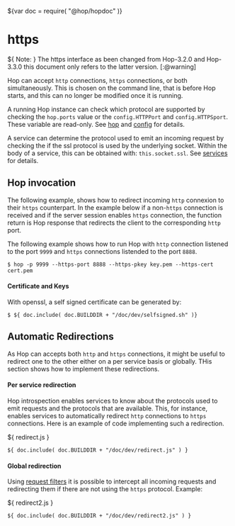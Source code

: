 ${var doc = require( "@hop/hopdoc" )}


https
=====

${ <span class="label label-warning">Note:</span> } 
The https interface as been changed from Hop-3.2.0 and Hop-3.3.0 this document
only refers to the latter version.
[:@warning]

Hop can accept `http` connections, `https` connections, or both
simultaneously. This is chosen on the command line, that is before
Hop starts, and this can no longer be modified once it is running.

A running Hop instance can check which protocol are supported by checking
the `hop.ports` value or the `config.HTTPPort` and `config.HTTPSport`.
These variable are read-only. See [hop](./00-hop.html) and
[config](./config.html) for details.

A service can determine the protocol used to emit an incoming request
by checking the if the ssl protocol is used by the underlying socket.
Within the body of a service, this can be obtained with: `this.socket.ssl`.
See [services](./01-service.html) for details.


Hop invocation
--------------

The following example, shows how to redirect incoming `http` connexion to
their `https` counterpart. In the example below if a non-`https` connection
is received and if the server session enables `https` connection, the function
return is Hop response that redirects the client to the corresponding
`http` port.

The following example shows how to run Hop with `http` connection listened
to the port `9999` and `https` connections listended to the port `8888`.

```shell[:@shell]
$ hop -p 9999 --https-port 8888 --https-pkey key.pem --https-cert cert.pem
```

#### Certificate and Keys ####

With openssl, a self signed certificate can be generated by:

```shell[:@shell]
$ ${ doc.include( doc.BUILDDIR + "/doc/dev/selfsigned.sh" )}
```


Automatic Redirections
----------------------

As Hop can accepts both `http` and `https` connections, it might be
useful to redirect one to the other either on a per service basis or
globally. THis section shows how to implement these redirections.


#### Per service redirection ####

Hop introspection enables services to know about the protocols used to
emit requests and the protocols that are available. This, for
instance, enables services to automatically redirect `http` connections
to `https` connections. Here is an example of code implementing such a
redirection.

${ <span class="label label-info">redirect.js</span> }

```hopscript[:@hop]
${ doc.include( doc.BUILDDIR + "/doc/dev/redirect.js" ) }
```


#### Global redirection ####

Using [request filters](./00-hop.html#request-filters) it is possible to
intercept all incoming requests and redirecting them if there are not
using the `https` protocol. Example:

${ <span class="label label-info">redirect2.js</span> }

```hopscript[:@hop]
${ doc.include( doc.BUILDDIR + "/doc/dev/redirect2.js" ) }
```


